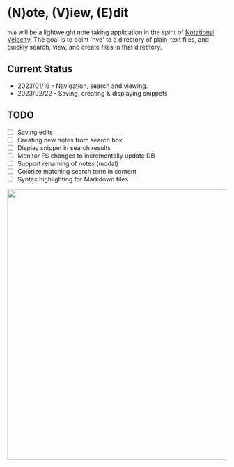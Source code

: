 # (N)ote, (V)iew, (E)dit

`nve` will be a lightweight note taking application in the spirit of [Notational Velocity](https://notational.net).
The goal is to point 'nve' to a directory of plain-text files, and quickly search, view, and create files in that directory.


## Current Status

- 2023/01/16 - Navigation, search and viewing.
- 2023/02/22 - Saving, creating & displaying snippets

## TODO

- [ ] Saving edits
- [ ] Creating new notes from search box
- [ ] Display snippet in search results
- [ ] Monitor FS changes to incrementally update DB
- [ ] Support renaming of notes (modal)
- [ ] Colorize matching search term in content
- [ ] Syntax highlighting for Markdown files

<image src="https://user-images.githubusercontent.com/179345/212459798-29c7c2e1-71fc-4323-9da4-6cdcff09f598.png" width="620"/>
